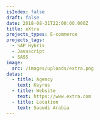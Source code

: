 ```yaml
---
isIndex: false
draft: false
date: 2018-08-31T22:00:00.000Z
title: eXtra
projects_types: E-commerce
projects_tags:
  - SAP Hybris
  - Javascript
  - SASS
image:
  src: /images/uploads/extra.png
datas:
  - title: Agency
    text: Keyrus
  - title: Website
    text: https://www.extra.com
  - title: Location
    text: Saoudi Arabia
---
```

